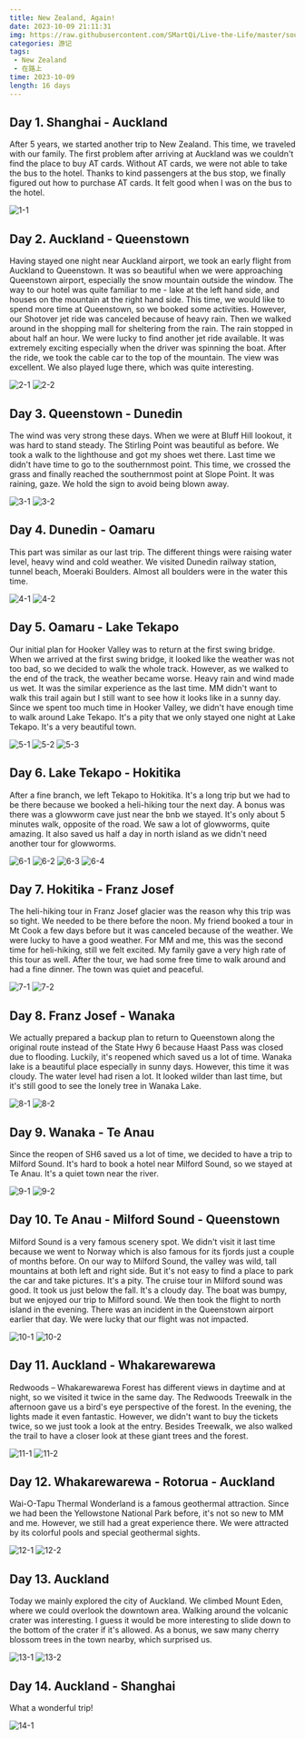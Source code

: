 ```yaml
---
title: New Zealand, Again!
date: 2023-10-09 21:11:31
img: https://raw.githubusercontent.com/SMartQi/Live-the-Life/master/source/gallery/nz2309/2-2.jpg
categories: 游记
tags:
 - New Zealand
 - 在路上
time: 2023-10-09
length: 16 days
---
```


## Day 1. Shanghai - Auckland
After 5 years, we started another trip to New Zealand. This time, we traveled with our family. The first problem after arriving at Auckland was we couldn't find the place to buy AT cards. Without AT cards, we were not able to take the bus to the hotel. Thanks to kind passengers at the bus stop, we finally figured out how to purchase AT cards. It felt good when I was on the bus to the hotel.

![1-1](https://raw.githubusercontent.com/SMartQi/Live-the-Life/master/source/gallery/nz2309/1-1.jpg)

## Day 2. Auckland - Queenstown
Having stayed one night near Auckland airport, we took an early flight from Auckland to Queenstown. It was so beautiful when we were approaching Queenstown airport, especially the snow mountain outside the window. The way to our hotel was quite familiar to me - lake at the left hand side, and houses on the mountain at the right hand side. This time, we would like to spend more time at Queenstown, so we booked some activities. However, our Shotover jet ride was canceled because of heavy rain. Then we walked around in the shopping mall for sheltering from the rain. The rain stopped in about half an hour. We were lucky to find another jet ride available. It was extremely exciting especially when the driver was spinning the boat. After the ride, we took the cable car to the top of the mountain. The view was excellent. We also played luge there, which was quite interesting.

![2-1](https://raw.githubusercontent.com/SMartQi/Live-the-Life/master/source/gallery/nz2309/2-1.jpg)
![2-2](https://raw.githubusercontent.com/SMartQi/Live-the-Life/master/source/gallery/nz2309/2-2.jpg)

## Day 3. Queenstown - Dunedin
The wind was very strong these days. When we were at Bluff Hill lookout, it was hard to stand steady. The Stirling Point was beautiful as before. We took a walk to the lighthouse and got my shoes wet there. Last time we didn't have time to go to the southernmost point. This time, we crossed the grass and finally reached the southernmost point at Slope Point. It was raining, gaze. We hold the sign to avoid being blown away.

![3-1](https://raw.githubusercontent.com/SMartQi/Live-the-Life/master/source/gallery/nz2309/3-1.jpg)
![3-2](https://raw.githubusercontent.com/SMartQi/Live-the-Life/master/source/gallery/nz2309/3-2.jpg)

## Day 4. Dunedin - Oamaru
This part was similar as our last trip. The different things were raising water level, heavy wind and cold weather. We visited Dunedin railway station, tunnel beach, Moeraki Boulders. Almost all boulders were in the water this time.

![4-1](https://raw.githubusercontent.com/SMartQi/Live-the-Life/master/source/gallery/nz2309/4-1.jpg)
![4-2](https://raw.githubusercontent.com/SMartQi/Live-the-Life/master/source/gallery/nz2309/4-2.jpg)

## Day 5. Oamaru - Lake Tekapo
Our initial plan for Hooker Valley was to return at the first swing bridge. When we arrived at the first swing bridge, it looked like the weather was not too bad, so we decided to walk the whole track. However, as we walked to the end of the track, the weather became worse. Heavy rain and wind made us wet. It was the similar experience as the last time. MM didn't want to walk this trail again but I still want to see how it looks like in a sunny day. Since we spent too much time in Hooker Valley, we didn't have enough time to walk around Lake Tekapo. It's a pity that we only stayed one night at Lake Tekapo. It's a very beautiful town.

![5-1](https://raw.githubusercontent.com/SMartQi/Live-the-Life/master/source/gallery/nz2309/5-1.jpg)
![5-2](https://raw.githubusercontent.com/SMartQi/Live-the-Life/master/source/gallery/nz2309/5-2.jpg)
![5-3](https://raw.githubusercontent.com/SMartQi/Live-the-Life/master/source/gallery/nz2309/5-3.jpg)

## Day 6. Lake Tekapo - Hokitika
After a fine branch, we left Tekapo to Hokitika. It's a long trip but we had to be there because we booked a heli-hiking tour the next day. A bonus was there was a glowworm cave just near the bnb we stayed. It's only about 5 minutes walk, opposite of the road. We saw a lot of glowworms, quite amazing. It also saved us half a day in north island as we didn't need another tour for glowworms.

![6-1](https://raw.githubusercontent.com/SMartQi/Live-the-Life/master/source/gallery/nz2309/6-1.jpg)
![6-2](https://raw.githubusercontent.com/SMartQi/Live-the-Life/master/source/gallery/nz2309/6-2.jpg)
![6-3](https://raw.githubusercontent.com/SMartQi/Live-the-Life/master/source/gallery/nz2309/6-3.jpg)
![6-4](https://raw.githubusercontent.com/SMartQi/Live-the-Life/master/source/gallery/nz2309/6-4.jpg)

## Day 7. Hokitika - Franz Josef
The heli-hiking tour in Franz Josef glacier was the reason why this trip was so tight. We needed to be there before the noon. My friend booked a tour in Mt Cook a few days before but it was canceled because of the weather. We were lucky to have a good weather. For MM and me, this was the second time for heli-hiking, still we felt excited. My family gave a very high rate of this tour as well. After the tour, we had some free time to walk around and had a fine dinner. The town was quiet and peaceful.

![7-1](https://raw.githubusercontent.com/SMartQi/Live-the-Life/master/source/gallery/nz2309/7-1.jpg)
![7-2](https://raw.githubusercontent.com/SMartQi/Live-the-Life/master/source/gallery/nz2309/7-2.jpg)


## Day 8. Franz Josef - Wanaka
We actually prepared a backup plan to return to Queenstown along the original route instead of the State Hwy 6 because Haast Pass was closed due to flooding. Luckily, it's reopened which saved us a lot of time. Wanaka lake is a beautiful place especially in sunny days. However, this time it was cloudy. The water level had risen a lot. It looked wilder than last time, but it's still good to see the lonely tree in Wanaka Lake.

![8-1](https://raw.githubusercontent.com/SMartQi/Live-the-Life/master/source/gallery/nz2309/8-1.jpg)
![8-2](https://raw.githubusercontent.com/SMartQi/Live-the-Life/master/source/gallery/nz2309/8-2.jpg)


## Day 9. Wanaka - Te Anau
Since the reopen of SH6 saved us a lot of time, we decided to have a trip to Milford Sound. It's hard to book a hotel near Milford Sound, so we stayed at Te Anau. It's a quiet town near the river.

![9-1](https://raw.githubusercontent.com/SMartQi/Live-the-Life/master/source/gallery/nz2309/9-1.jpg)
![9-2](https://raw.githubusercontent.com/SMartQi/Live-the-Life/master/source/gallery/nz2309/9-2.jpg)


## Day 10. Te Anau - Milford Sound - Queenstown
Milford Sound is a very famous scenery spot. We didn't visit it last time because we went to Norway which is also famous for its fjords just a couple of months before. On our way to Milford Sound, the valley was wild, tall mountains at both left and right side. But it's not easy to find a place to park the car and take pictures. It's a pity. The cruise tour in Milford sound was good. It took us just below the fall. It's a cloudy day. The boat was bumpy, but we enjoyed our trip to Milford sound. We then took the flight to north island in the evening. There was an incident in the Queenstown airport earlier that day. We were lucky that our flight was not impacted.

![10-1](https://raw.githubusercontent.com/SMartQi/Live-the-Life/master/source/gallery/nz2309/10-1.jpg)
![10-2](https://raw.githubusercontent.com/SMartQi/Live-the-Life/master/source/gallery/nz2309/10-2.jpg)


## Day 11. Auckland - Whakarewarewa
Redwoods – Whakarewarewa Forest has different views in daytime and at night, so we visited it twice in the same day. The Redwoods Treewalk in the afternoon gave us a bird's eye perspective of the forest. In the evening, the lights made it even fantastic. However, we didn't want to buy the tickets twice, so we just took a look at the entry. Besides Treewalk, we also walked the trail to have a closer look at these giant trees and the forest.

![11-1](https://raw.githubusercontent.com/SMartQi/Live-the-Life/master/source/gallery/nz2309/11-1.jpg)
![11-2](https://raw.githubusercontent.com/SMartQi/Live-the-Life/master/source/gallery/nz2309/11-2.jpg)


## Day 12. Whakarewarewa - Rotorua - Auckland
Wai-O-Tapu Thermal Wonderland is a famous geothermal attraction. Since we had been the Yellowstone National Park before, it's not so new to MM and me. However, we still had a great experience there. We were attracted by its colorful pools and special geothermal sights.

![12-1](https://raw.githubusercontent.com/SMartQi/Live-the-Life/master/source/gallery/nz2309/12-1.jpg)
![12-2](https://raw.githubusercontent.com/SMartQi/Live-the-Life/master/source/gallery/nz2309/12-2.jpg)


## Day 13. Auckland
Today we mainly explored the city of Auckland. We climbed Mount Eden, where we could overlook the downtown area. Walking around the volcanic crater was interesting. I guess it would be more interesting to slide down to the bottom of the crater if it's allowed. As a bonus, we saw many cherry blossom trees in the town nearby, which surprised us.

![13-1](https://raw.githubusercontent.com/SMartQi/Live-the-Life/master/source/gallery/nz2309/13-1.jpg)
![13-2](https://raw.githubusercontent.com/SMartQi/Live-the-Life/master/source/gallery/nz2309/13-2.jpg)


## Day 14. Auckland - Shanghai
What a wonderful trip!

![14-1](https://raw.githubusercontent.com/SMartQi/Live-the-Life/master/source/gallery/nz2309/14-1.jpg)